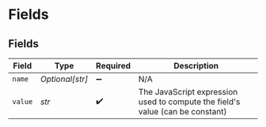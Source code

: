 # Fields


## Fields

| Field                                                                         | Type                                                                          | Required                                                                      | Description                                                                   |
| ----------------------------------------------------------------------------- | ----------------------------------------------------------------------------- | ----------------------------------------------------------------------------- | ----------------------------------------------------------------------------- |
| `name`                                                                        | *Optional[str]*                                                               | :heavy_minus_sign:                                                            | N/A                                                                           |
| `value`                                                                       | *str*                                                                         | :heavy_check_mark:                                                            | The JavaScript expression used to compute the field's value (can be constant) |